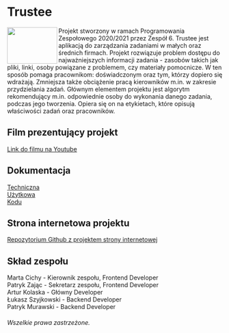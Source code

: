 # Trustee

<img align="left" height="85" width="117" src="https://github.com/martacichy/trustee/assets/75552617/a7e9c51e-f0e3-4562-8f3b-957d4be114b4">

Projekt stworzony w ramach Programowania Zespołowego 2020/2021 przez Zespół 6. Trustee jest aplikacją do zarządzania zadaniami w małych oraz średnich firmach. Projekt rozwiązuje problem dostępu do najważniejszych informacji zadania - zasobów takich jak pliki, linki, osoby powiązane z problemem, czy materiały pomocnicze. W ten sposób pomaga pracownikom: doświadczonym oraz tym, którzy dopiero się wdrażają. Zmniejsza także obciążenie pracą kierowników m.in. w zakresie przydzielania zadań. Głównym elementem projektu jest algorytm rekomendujący m.in. odpowiednie osoby do wykonania danego zadania, podczas jego tworzenia. Opiera się on na etykietach, które opisują właściwości zadań oraz pracowników.

## Film prezentujący projekt

[Link do filmu na Youtube](https://www.youtube.com/watch?v=AJAgC8LQgRo) 

## Dokumentacja

[Techniczna](https://github.com/martacichy/trustee/blob/main/Dokumentacja/doc-tech.pdf)\
[Użytkowa](https://github.com/martacichy/trustee/blob/main/Dokumentacja/doc-uzyt.pdf)\
[Kodu](https://github.com/martacichy/trustee/blob/main/Dokumentacja/VSdoc.zip)

## Strona internetowa projektu

[Repozytorium Github z projektem strony internetowej](https://github.com/DarkArbiterr/TrusteeWWW)

## Skład zespołu

Marta Cichy - Kierownik zespołu, Frontend Developer\
Patryk Zając - Sekretarz zespołu, Frontend Developer\
Artur Kolaska - Główny Developer\
Łukasz Szyjkowski - Backend Developer\
Patryk Murawski - Backend Developer





###### Wszelkie prawa zastrzeżone. 

